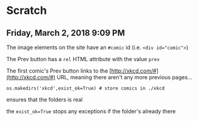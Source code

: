 # Scratch

## Friday, March 2, 2018 9:09 PM

The image elements on the site have an `#comic` id (i.e. `<div id="comic">`)

The Prev button has a `rel` HTML attribute with the value `prev`

The first comic's Prev button links to the [http://xkcd.com/#](http://xkcd.com/#) URL, meaning there aren't any more previous pages...

	os.makedirs('xkcd',exist_ok=True) # store comics in ./xkcd

ensures that the folders is real

the `exist_ok=True` stops any exceptions if the folder's already there

